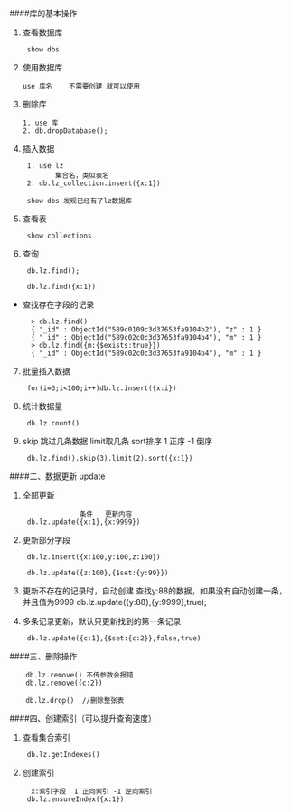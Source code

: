 ####库的基本操作
1. 查看数据库

        show dbs
2. 使用数据库
       
       use 库名    不需要创建 就可以使用
3. 删除库

       1. use 库
       2. db.dropDatabase();
       
4. 插入数据

        1. use lz
               集合名，类似表名
        2. db.lz_collection.insert({x:1})
        
        show dbs 发现已经有了lz数据库
        
5. 查看表 
        
        show collections
        
6. 查询

        db.lz.find();
        
        db.lz.find({x:1})
        
* 查找存在字段的记录
        
        > db.lz.find()
        { "_id" : ObjectId("589c0109c3d37653fa9104b2"), "z" : 1 }
        { "_id" : ObjectId("589c02c0c3d37653fa9104b4"), "m" : 1 }
        > db.lz.find({m:{$exists:true}})
        { "_id" : ObjectId("589c02c0c3d37653fa9104b4"), "m" : 1 }
        
7. 批量插入数据

        for(i=3;i<100;i++)db.lz.insert({x:i})
    
8. 统计数据量

        db.lz.count()
    
9. skip 跳过几条数据 limit取几条  sort排序 1 正序 -1 倒序

        db.lz.find().skip(3).limit(2).sort({x:1})
        
####二、数据更新 update

1. 全部更新

                     条件   更新内容
        db.lz.update({x:1},{x:9999})
    
2. 更新部分字段

        db.lz.insert({x:100,y:100,z:100})
        
        db.lz.update({z:100},{$set:{y:99}})

3. 更新不存在的记录时，自动创建
        查找y:88的数据，如果没有自动创建一条，并且值为9999
        db.lz.update({y:88},{y:9999},true);

4. 多条记录更新，默认只更新找到的第一条记录
        
        db.lz.update({c:1},{$set:{c:2}},false,true)
        
        
####三、删除操作

        db.lz.remove() 不传参数会报错
        db.lz.remove({c:2})
        
        db.lz.drop()  //删除整张表
        
####四、创建索引（可以提升查询速度）
    
1. 查看集合索引

        db.lz.getIndexes()
2. 创建索引

         x:索引字段  1 正向索引 -1 逆向索引
        db.lz.ensureIndex({x:1})